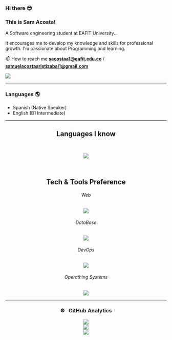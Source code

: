 ### Hi there 😎
### This is Sam Acosta!



A Software engineering student at EAFIT University...

It encourages me to develop my
knowledge and skills for
professional growth. I'm passionate about
Programming and learning.

📫 How to reach me **sacostaa1@eafit.edu.co** / **samuelacostaaristizabal1@gmail.com**

[![](https://visitcount.itsvg.in/api?id=itssam0&icon=0&color=0)](https://visitcount.itsvg.in)


---

### Languages 🌎
- Spanish (Native Speaker)
- English (B1 Intermediate)


---

<div align="center">
<h2>Languages I know</h2>
 </div>
 <br>
<p align="center">
  <a href="">
    <img src="https://skillicons.dev/icons?i=c,cs,cpp,,js,ts,,py,php,r" />
  </a>
</p>
<br>

<div align="center">
<h2>Tech & Tools Preference</h2>
 </div>
 
 <div align="center">
<h6>Web</h6>
 </div>
 
 <p align="center">
  <a href="">
    <img src="https://skillicons.dev/icons?i=react,django,flutter,nodejs,angular,,html,css,sass,,bootstrap" />
  </a>
</p>

  <div align="center">
<h6>DataBase</h6>
 </div>

<p align="center">
  <a href="">
    <img src="https://skillicons.dev/icons?i=mysql,mongodb,postgres,sqlite" />
  </a>
</p>


 <div align="center">
<h6>DevOps</h6>
 </div>

 <p align="center">
  <a href="">
    <img src="https://skillicons.dev/icons?i=gcp,aws,azure" />
  </a>
</p>
 
<div align="center">
<h6>Operathing Systems</h6>
 </div>

 <p align="center">
  <a href="">
    <img src="https://skillicons.dev/icons?i=linux,,windows,,mint" />
  </a>
</p>

---

<div align="center">
<h3>⚙️ &nbsp; GitHub Analytics</h3>
 </div>
<div align="center">

![](https://github-readme-stats.vercel.app/api?username=itssam0&theme=dark&hide_border=true&include_all_commits=false&count_private=false)<br/>
![](https://github-readme-streak-stats.herokuapp.com/?user=itssam0&theme=dark&hide_border=true)<br/>
![](https://github-readme-stats.vercel.app/api/top-langs/?username=itssam0&theme=dark&hide_border=true&include_all_commits=false&count_private=false&layout=compact)





</div>






